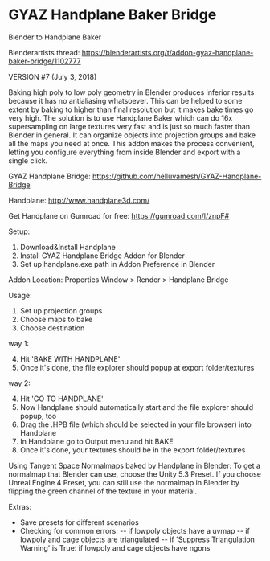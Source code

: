 # GYAZ Handplane Baker Bridge
Blender to Handplane Baker

Blenderartists thread: https://blenderartists.org/t/addon-gyaz-handplane-baker-bridge/1102777

VERSION #7 (July 3, 2018)

Baking high poly to low poly geometry in Blender produces inferior results because it has no antialiasing whatsoever. This can be helped to some extent by baking to higher than final resolution but it makes bake times go very high. The solution is to use Handplane Baker which can do 16x supersampling on large textures very fast and is just so much faster than Blender in general. It can organize objects into projection groups and bake all the maps you need at once. This addon makes the process convenient, letting you configure everything from inside Blender and export with a single click.

GYAZ Handplane Bridge:
https://github.com/helluvamesh/GYAZ-Handplane-Bridge

Handplane:
http://www.handplane3d.com/

Get Handplane on Gumroad for free:
https://gumroad.com/l/znpF#

Setup:
1. Download&Install Handplane
2. Install GYAZ Handplane Bridge Addon for Blender
3. Set up handplane.exe path in Addon Preference in Blender

Addon Location:
Properties Window &gt; Render &gt; Handplane Bridge

Usage:
1. Set up projection groups
2. Choose maps to bake
3. Choose destination

way 1:

4. Hit 'BAKE WITH HANDPLANE'
5. Once it's done, the file explorer should popup at export folder/textures

way 2:

4. Hit 'GO TO HANDPLANE'
5. Now Handplane should automatically start and the file explorer should popup, too
6. Drag the .HPB file (which should be selected in your file browser) into Handplane
7. In Handplane go to Output menu and hit BAKE
8. Once it's done, your textures should be in the export folder/textures

Using Tangent Space Normalmaps baked by Handplane in Blender:
To get a normalmap that Blender can use, choose the Unity 5.3 Preset. If you choose Unreal Engine 4 Preset, you can still use the normalmap in Blender by flipping the green channel of the texture in your material.

Extras:
- Save presets for different scenarios
- Checking for common errors:
         -- if lowpoly objects have a uvmap
         -- if lowpoly and cage objects are triangulated
         -- if 'Suppress Triangulation Warning' is True:  if lowpoly and cage objects have ngons
